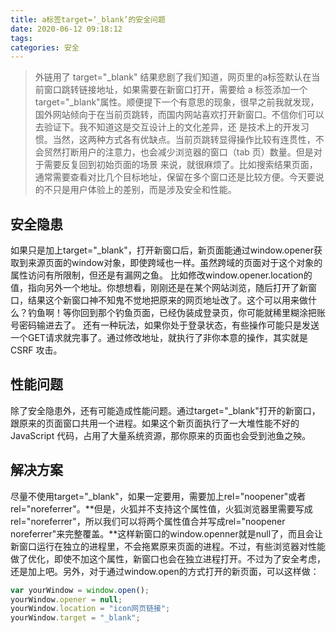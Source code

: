 ```yaml
---
title: a标签target=‘_blank’的安全问题
date: 2020-06-12 09:18:12
tags:
categories: 安全
---
```


> 外链用了 target="_blank" 结果悲剧了​​​​
> 我们知道，网页里的a标签默认在当前窗口跳转链接地址，如果需要在新窗口打开，需要给 a 标签添加一个target="_blank"属性。​
> 顺便提下一个有意思的现象，很早之前我就发现，国外网站倾向于在当前页跳转，而国内网站喜欢打开新窗口。不信你们可以去验证下。我不知道这是交互设计上的文化差异，还 是技术上的开发习惯。​
 当然，这两种方式各有优缺点。当前页跳转显得操作比较有连贯性，不会贸然打断用户的注意力，也会减少浏览器的窗口（tab 页）数量。但是对于需要反复回到初始页面的场景 来说，就很麻烦了。比如搜索结果页面，通常需要查看对比几个目标地址，保留在多个窗口还是比较方便。​
 今天要说的不只是用户体验上的差别，而是涉及安全和性能。​
## 安全隐患​
如果只是加上target="_blank"，打开新窗口后，新页面能通过window.opener获取到来源页面的window对象，即使跨域也一样。虽然跨域的页面对于这个对象的属性访问有所限制，但还是有漏网之鱼。
比如修改window.opener.location的值，指向另外一个地址。你想想看，刚刚还是在某个网站浏览，随后打开了新窗口，结果这个新窗口神不知鬼不觉地把原来的网页地址改了。这个可以用来做什么？钓鱼啊！等你回到那个钓鱼页面，已经伪装成登录页，你可能就稀里糊涂把账号密码输进去了。
还有一种玩法，如果你处于登录状态，有些操作可能只是发送一个GET请求就完事了。通过修改地址，就执行了非你本意的操作，其实就是 CSRF 攻击。​
## 性能问题​
除了安全隐患外，还有可能造成性能问题。通过target="_blank"打开的新窗口，跟原来的页面窗口共用一个进程。如果这个新页面执行了一大堆性能不好的 JavaScript 代码，占用了大量系统资源，那你原来的页面也会受到池鱼之殃。​
## 解决方案​
尽量不使用target="_blank"，如果一定要用，需要加上rel="noopener"或者rel="noreferrer"。**但是，火狐并不支持这个属性值，火狐浏览器里需要写成rel="noreferrer"，所以我们可以将两个属性值合并写成rel="noopener noreferrer"来完整覆盖。**这样新窗口的window.openner就是null了，而且会让新窗口运行在独立的进程里，不会拖累原来页面的进程。不过，有些浏览器对性能做了优化，即使不加这个属性，新窗口也会在独立进程打开。不过为了安全考虑，还是加上吧。​
另外，对于通过window.open的方式打开的新页面，可以这样做：​
```js
var yourWindow = window.open();
yourWindow.opener = null;
yourWindow.location = "icon网页链接";
yourWindow.target = "_blank";
```

